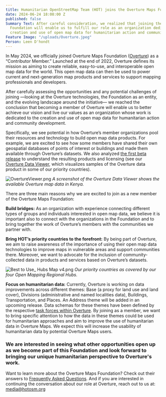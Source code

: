 ```yaml
---
title: Humanitarian OpenStreetMap Team (HOT) joins the Overture Maps Foundation
date: 2024-06-24 18:08:00 Z
published: false
Summary Text: After careful consideration, we realized that joining the Overture Maps
  Foundation will enable us to fulfill our role as an organization dedicated to the
  creation and use of open map data for humanitarian action and community development.
Feature Image: "/uploads/Overture.jpeg"
Person: Leen D'hondt
---
```


In May 2024, we officially joined Overture Maps Foundation ([Overture](https://overturemaps.org/)) as a “Contributor Member.” Launched at the end of 2022, Overture defines its mission as aiming to create reliable, easy-to-use, and interoperable open map data for the world. This open map data can then be used to power current and next-generation map products and services to support mapping professionals and developers. 

After carefully assessing the opportunities and any potential challenges of joining —looking at the Overture technologies, the Foundation as an entity, and the evolving landscape around the initiative— we reached the conclusion that becoming a member of Overture will enable us to better achieve our vision and live our values as an organization whose work is dedicated to the creation and use of open map data for humanitarian action and community development.

Specifically, we see potential in how Overture’s member organizations pool their resources and technology to build open map data products. For example, we are excited to see how some members have shared their own geospatial databases of points of interest or buildings and made them available through Overture’s datasets. We also analyzed [the first beta release](https://overturemaps.org/overture-maps-foundation-releases-beta-of-its-first-open-map-dataset/) to understand the resulting products and licensing (see our [Overture Data Viewer](https://github.com/hotosm/overture-data-viewer), which visualizes samples of the Overture data product in some of our priority countries). 

![OvertureViewer.png](/uploads/OvertureViewer.png)
*A screenshot of the Overture Data Viewer shows the available Overture map data in Kenya.*

There are three main reasons why we are excited to join as a new member of the Overture Maps Foundation: 

**Build bridges:** As an organization with experience connecting different types of groups and individuals interested in open map data, we believe it is important also to connect with the organizations in the Foundation and to bring together the work of Overture’s members with the communities we partner with.

**Bring HOT’s priority countries to the forefront:** By being part of Overture, we aim to raise awareness of the importance of using their open map data technologies to improve maps in vulnerable areas and support communities there. Moreover, we want to advocate for the inclusion of community-collected data in products and services based on Overture’s datasets.

![Best to Use_ Hubs Map v4.png](/uploads/Best%20to%20Use_%20Hubs%20Map%20v4.png)
*Our priority countries as covered by our four Open Mapping Regional Hubs.*

**Focus on humanitarian data:** Currently, Overture is working on data improvements across different themes: Base (a proxy for land use and land cover), Divisions (administrative and named localities data), Buildings, Transportation, and Places. An Address theme will be added in an upcoming release. Data schemas for these themes have been defined by the respective [task forces within Overture](https://overturemaps.org/working-groups/). By joining as a member, we want to bring specific attention to how the data in these themes could be used for humanitarian approaches and aim to improve the use of humanitarian data in Overture Maps. We expect this will increase the usability of humanitarian data by potential Overture Maps users.

### We are interested in seeing what other opportunities open up as we become part of this Foundation and look forward to bringing our unique humanitarian perspective to Overture's work.

Want to learn more about the Overture Maps Foundation? Check out their answers to [Frequently Asked Questions](https://overturemaps.org/about/faq/). And if you are interested in continuing the conversation about our role at Overture, reach out to us at: [media@hotosm.org](media@hotosm.org)